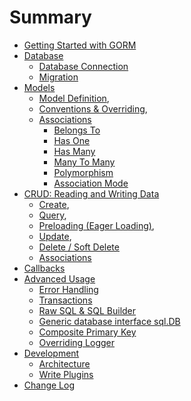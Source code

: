 # Summary

* [Getting Started with GORM](README.md)
* [Database](database.md)
  * [Database Connection](database.md#connecting-to-a-database)
  * [Migration](database.md#migration)
* [Models](models.md)
  * [Model Definition](models.md#model-definition),
  * [Conventions & Overriding](models.md#conventions),
  * [Associations](associations.md)
    * [Belongs To](associations.md#belongs-to)
    * [Has One](associations.md#has-one)
    * [Has Many](associations.md#has-many)
    * [Many To Many](associations.md#many-to-many)
    * [Polymorphism](associations.md#polymorphism)
    * [Association Mode](associations.md#association-mode)
* [CRUD: Reading and Writing Data](crud.md)
  * [Create](crud.md#create),
  * [Query](crud.md#query),
  * [Preloading (Eager Loading)](crud.md#preloading-eager-loading),
  * [Update](crud.md#update),
  * [Delete / Soft Delete](crud.md#delete)
  * [Associations](crud.md#associations)
* [Callbacks](callbacks.md)
* [Advanced Usage](advanced.md)
  * [Error Handling](advanced.md#error-handling)
  * [Transactions](advanced.md#transactions)
  * [Raw SQL & SQL Builder](advanced.md#sql-builder)
  * [Generic database interface sql.DB](advanced.md#generic-database-interface-sqldb)
  * [Composite Primary Key](advanced.md#compose-primary-key)
  * [Overriding Logger](advanced.md#logger)
* [Development](development.md)
  * [Architecture](development.md#architecture)
  * [Write Plugins](development.md#write-plugins)
* [Change Log](changelog.md)
